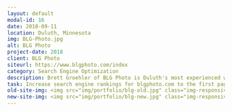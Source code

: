 ```yaml
---
layout: default
modal-id: 16
date: 2018-09-11
location: Duluth, Minnesota
img: BLG-Photo.jpg
alt: BLG Photo
project-date: 2018
client: BLG Photo
siteurl: https://www.blgphoto.com/index
category: Search Engine Optimization
description: Brett Groehler of BLG Photo is Duluth's most experienced wedding photographer with over 30 years of experience.
task: Increase search engine rankings for blgphoto.com to the first page of search results for "Duluth Wedding Photographers". After editing and adding new content to Brett's website the site ranked on the first page of Google within 5 days!
old-site-img: <img src="img/portfolio/blg-old.jpg" class="img-responsive" alt="">
new-site-img: <img src="img/portfolio/blg-new.jpg" class="img-responsive" alt="Web Design and SEO in Duluth">
---
```

